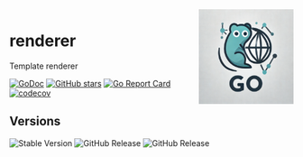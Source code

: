 <img align=right width="168" src="docs/gouef_logo.png">

# renderer
Template renderer


[![GoDoc](https://pkg.go.dev/badge/github.com/gouef/renderer.svg)](https://pkg.go.dev/github.com/gouef/renderer)
[![GitHub stars](https://img.shields.io/github/stars/gouef/renderer?style=social)](https://github.com/gouef/renderer/stargazers)
[![Go Report Card](https://goreportcard.com/badge/github.com/gouef/renderer)](https://goreportcard.com/report/github.com/gouef/renderer)
[![codecov](https://codecov.io/github/gouef/renderer/branch/main/graph/badge.svg?token=YUG8EMH6Q8)](https://codecov.io/github/gouef/renderer)

## Versions
![Stable Version](https://img.shields.io/github/v/release/gouef/renderer?label=Stable&labelColor=green)
![GitHub Release](https://img.shields.io/github/v/release/gouef/renderer?label=RC&include_prereleases&filter=*rc*&logoSize=diago)
![GitHub Release](https://img.shields.io/github/v/release/gouef/renderer?label=Beta&include_prereleases&filter=*beta*&logoSize=diago)
